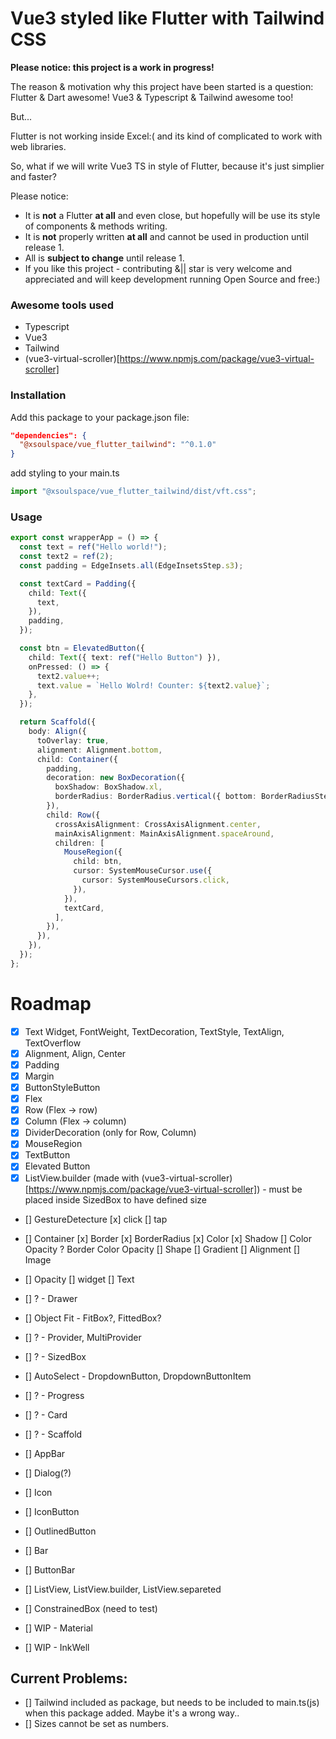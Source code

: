 # Vue3 styled like Flutter with Tailwind CSS

**Please notice: this project is a work in progress!**

The reason & motivation why this project have been started is a question: Flutter & Dart awesome! Vue3 & Typescript & Tailwind awesome too!

But...

Flutter is not working inside Excel:( and its kind of complicated to work with web libraries.

So, what if we will write Vue3 TS in style of Flutter, because it's just simplier and faster?

Please notice:

- It is **not** a Flutter **at all** and even close, but hopefully will be use its style of components & methods writing.
- It is **not** properly written **at all** and cannot be used in production until release 1.
- All is **subject to change** until release 1.
- If you like this project - contributing &|| star is very welcome and appreciated and will keep development running Open Source and free:)

### Awesome tools used

- Typescript
- Vue3
- Tailwind
- (vue3-virtual-scroller)[https://www.npmjs.com/package/vue3-virtual-scroller]

### Installation

Add this package to your package.json file:

```json
"dependencies": {
  "@xsoulspace/vue_flutter_tailwind": "^0.1.0"
}
```

add styling to your main.ts

```typescript
import "@xsoulspace/vue_flutter_tailwind/dist/vft.css";
```

### Usage

```typescript
export const wrapperApp = () => {
  const text = ref("Hello world!");
  const text2 = ref(2);
  const padding = EdgeInsets.all(EdgeInsetsStep.s3);

  const textCard = Padding({
    child: Text({
      text,
    }),
    padding,
  });

  const btn = ElevatedButton({
    child: Text({ text: ref("Hello Button") }),
    onPressed: () => {
      text2.value++;
      text.value = `Hello Wolrd! Counter: ${text2.value}`;
    },
  });

  return Scaffold({
    body: Align({
      toOverlay: true,
      alignment: Alignment.bottom,
      child: Container({
        padding,
        decoration: new BoxDecoration({
          boxShadow: BoxShadow.xl,
          borderRadius: BorderRadius.vertical({ bottom: BorderRadiusStep.xxl }),
        }),
        child: Row({
          crossAxisAlignment: CrossAxisAlignment.center,
          mainAxisAlignment: MainAxisAlignment.spaceAround,
          children: [
            MouseRegion({
              child: btn,
              cursor: SystemMouseCursor.use({
                cursor: SystemMouseCursors.click,
              }),
            }),
            textCard,
          ],
        }),
      }),
    }),
  });
};
```

# Roadmap

- [x] Text Widget, FontWeight, TextDecoration, TextStyle, TextAlign, TextOverflow
- [x] Alignment, Align, Center
- [x] Padding
- [x] Margin
- [x] ButtonStyleButton
- [x] Flex
- [x] Row (Flex -> row)
- [x] Column (Flex -> column)
- [x] DividerDecoration (only for Row, Column)
- [x] MouseRegion
- [x] TextButton
- [x] Elevated Button
- [x] ListView.builder (made with (vue3-virtual-scroller)[https://www.npmjs.com/package/vue3-virtual-scroller]) - must be placed inside SizedBox to have defined size
- [] GestureDetecture
  [x] click
  [] tap

- [] Container
  [x] Border
  [x] BorderRadius
  [x] Color
  [x] Shadow
  [] Color Opacity ? Border Color Opacity
  [] Shape
  [] Gradient
  [] Alignment
  [] Image

- [] Opacity
  [] widget
  [] Text
- [] ? - Drawer
- [] Object Fit - FitBox?, FittedBox?
- [] ? - Provider, MultiProvider
- [] ? - SizedBox
- [] AutoSelect - DropdownButton, DropdownButtonItem
- [] ? - Progress
- [] ? - Card
- [] ? - Scaffold
- [] AppBar
- [] Dialog(?)
- [] Icon
- [] IconButton
- [] OutlinedButton
- [] Bar
- [] ButtonBar

- [] ListView, ListView.builder, ListView.separeted
- [] ConstrainedBox (need to test)
- [] WIP - Material
- [] WIP - InkWell

## Current Problems:

- [] Tailwind included as package, but needs to be included to main.ts(js) when this package added. Maybe it's a wrong way..
- [] Sizes cannot be set as numbers.
